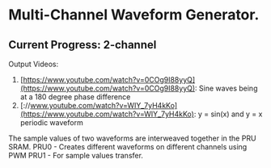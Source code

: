 # Multi-Channel Waveform Generator.

## Current Progress: 2-channel

Output Videos:
1. [https://www.youtube.com/watch?v=0COg9I88yyQ](https://www.youtube.com/watch?v=0COg9I88yyQ): Sine waves being at a 180 degree phase difference<br>
2. [://www.youtube.com/watch?v=WIY_7yH4kKo](https://www.youtube.com/watch?v=WIY_7yH4kKo): y = sin(x) and y = x periodic waveform

The sample values of two waveforms are interweaved together in the PRU SRAM.
PRU0 - Creates different waveforms on different channels using PWM
PRU1 - For sample values transfer.
